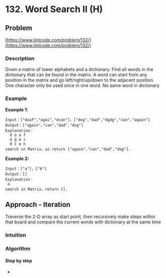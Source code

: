 # 132. Word Search II \(H\)

## Problem

[https://www.lintcode.com/problem/132/](https://www.lintcode.com/problem/132/)

### Description

Given a matrix of lower alphabets and a dictionary. Find all words in the dictionary that can be found in the matrix. A word can start from any position in the matrix and go left/right/up/down to the adjacent position. One character only be used once in one word. No same word in dictionary

### Example

**Example 1:**

```text
Input：["doaf","agai","dcan"]，["dog","dad","dgdg","can","again"]
Output：["again","can","dad","dog"]
Explanation：
  d o a f
  a g a i
  d c a n
search in Matrix，so return ["again","can","dad","dog"].
```

**Example 2:**

```text
Input：["a"]，["b"]
Output：[]
Explanation：
 a
search in Matrix，return [].
```

## Approach - Iteration

Traverse the 2-D array as start point, then recursively make steps within that board and compare the current words with dictionary at the same time

### Intuition



### Algorithm 



#### Step by step

* 
